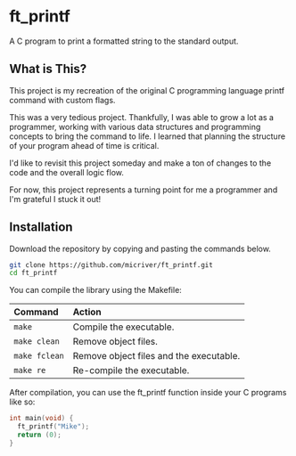 # ft_printf

A C program to print a formatted string to the standard output.

## What is This?

This project is my recreation of the original C programming language printf command with custom flags.

This was a very tedious project. Thankfully, I was able to grow a lot as a programmer, working with various data structures and programming concepts to bring the command to life. I learned that planning the structure of your program ahead of time is critical.

I'd like to revisit this project someday and make a ton of changes to the code and the overall logic flow.

For now, this project represents a turning point for me a programmer and I'm grateful I stuck it out!

## Installation

Download the repository by copying and pasting the commands below.

```bash
git clone https://github.com/micriver/ft_printf.git
cd ft_printf
```

You can compile the library using the Makefile:

| Command       | Action                                  |
| :------------ | :-------------------------------------- |
| `make`        | Compile the executable.                 |
| `make clean`  | Remove object files.                    |
| `make fclean` | Remove object files and the executable. |
| `make re`     | Re-compile the executable.              |

After compilation, you can use the ft_printf function inside your C programs like so:

```C
int main(void) {
  ft_printf("Mike");
  return (0);
}
```
